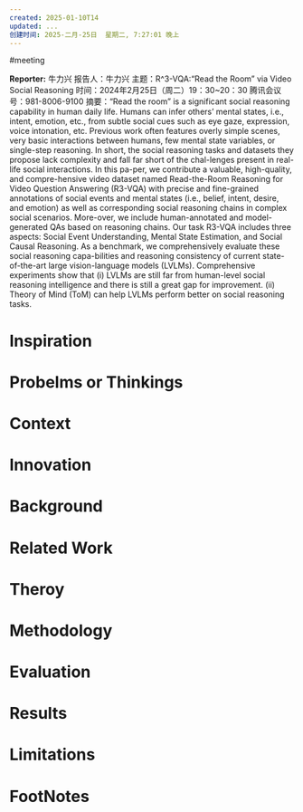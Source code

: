 ```yaml
---
created: 2025-01-10T14
updated: ...
创建时间: 2025-二月-25日  星期二, 7:27:01 晚上
---
```

#meeting 

**Reporter:**  牛力兴
报告人：牛力兴
主题：R^3-VQA:“Read the Room” via Video Social Reasoning
时间：2024年2月25日（周二）19：30~20：30
腾讯会议号：981-8006-9100
摘要：“Read the room” is a significant social reasoning capability in human daily life. Humans can infer others’ mental states, i.e., intent, emotion, etc., from subtle social cues such as eye gaze, expression, voice intonation, etc. Previous work often features overly simple scenes, very basic interactions between humans, few mental state variables, or single-step reasoning. In short, the social reasoning tasks and datasets they propose lack complexity and fall far short of the chal-lenges present in real-life social interactions. In this pa-per, we contribute a valuable, high-quality, and compre-hensive video dataset named Read-the-Room Reasoning for Video Question Answering (R3-VQA) with precise and fine-grained annotations of social events and mental states (i.e., belief, intent, desire, and emotion) as well as corresponding social reasoning chains in complex social scenarios. More-over, we include human-annotated and model-generated QAs based on reasoning chains. Our task R3-VQA includes three aspects: Social Event Understanding, Mental State Estimation, and Social Causal Reasoning. As a benchmark, we comprehensively evaluate these social reasoning capa-bilities and reasoning consistency of current state-of-the-art large vision-language models (LVLMs). Comprehensive experiments show that (i) LVLMs are still far from human-level social reasoning intelligence and there is still a great gap for improvement. (ii) Theory of Mind (ToM) can help LVLMs perform better on social reasoning tasks.
# Inspiration
# Probelms or Thinkings 
# Context
# Innovation
# Background
# Related Work
# Theroy
# Methodology
# Evaluation
# Results
# Limitations
# FootNotes
